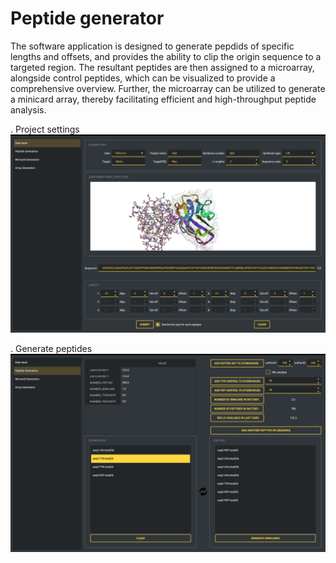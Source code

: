 # Peptide generator

The software application is designed to generate pepdids of specific lengths and offsets, and provides the ability to clip the origin sequence to a targeted region. The resultant peptides are then assigned to a microarray, alongside control peptides, which can be visualized to provide a comprehensive overview. Further, the microarray can be utilized to generate a minicard array, thereby facilitating efficient and high-throughput peptide analysis.

. Project settings
![Alt text](1.png)

. Generate peptides
![Alt text](2.png)

